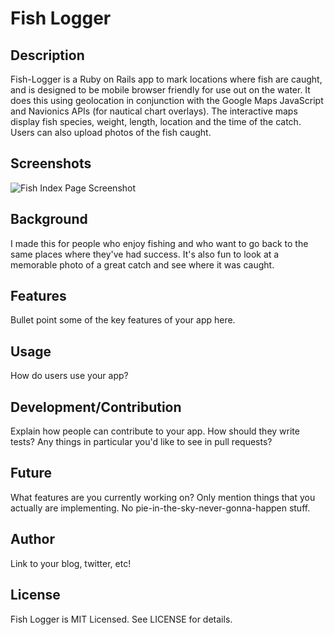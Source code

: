 # Fish Logger

## Description

Fish-Logger is a Ruby on Rails app to mark locations where fish are caught, and is designed to be mobile browser friendly for use out on the water.  It does this using geolocation in conjunction with the Google Maps JavaScript and Navionics APIs (for nautical chart overlays).  The interactive maps display fish species, weight, length, location and the time of the catch.  Users can also upload photos of the fish caught.

## Screenshots

![Fish Index Page Screenshot](/../screenshots/screenshots/index.png?raw=true "Fish Index Page Screenshot")

## Background

I made this for people who enjoy fishing and who want to go back to the same places where they've had success.  It's also fun to look at a memorable photo of a great catch and see where it was caught.

## Features

Bullet point some of the key features of your app here.

## Usage

How do users use your app?

## Development/Contribution

Explain how people can contribute to your app. How should they write tests?
Any things in particular you'd like to see in pull requests?

## Future

What features are you currently working on? Only mention things that you
actually are implementing. No pie-in-the-sky-never-gonna-happen stuff.

## Author

Link to your blog, twitter, etc!

## License

Fish Logger is MIT Licensed. See LICENSE for details.